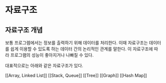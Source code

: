 # 자료구조

## 자료구조 개념

보통 프로그렘에서는 정보를 출력하기 위해 데이터를 처리한다. 이때 자료구조는 데이터를 쉽게 이용할 수 있도록 하는 데이터 간의 논리적인 관계를 말한다.
이 자료구조에 따라 프로그램의 성능이 좋아지거나 나빠질 수 있다.

대표적으로는 아래와 같은 자료구조가 있다.

[[Array, Linked List]]
[[Stack, Queue]]
[[Tree]]
[[Graph]]
[[Hash Map]]
